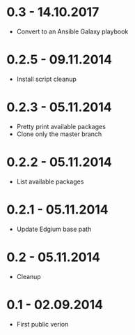0.3 - 14.10.2017
=================

* Convert to an Ansible Galaxy playbook

0.2.5 - 09.11.2014
=================

* Install script cleanup

0.2.3 - 05.11.2014
=================

* Pretty print available packages
* Clone only the master branch

0.2.2 - 05.11.2014
=================

* List available packages

0.2.1 - 05.11.2014
=================

* Update Edgium base path

0.2 - 05.11.2014
=================

* Cleanup


0.1 - 02.09.2014
=================

* First public verion